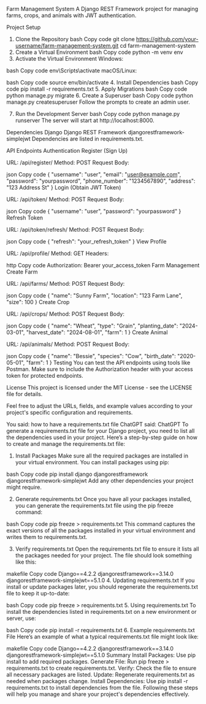 Farm Management System
A Django REST Framework project for managing farms, crops, and animals with JWT authentication.

Project Setup

1. Clone the Repository
   bash
   Copy code
   git clone https://github.com/your-username/farm-management-system.git
   cd farm-management-system
2. Create a Virtual Environment
   bash
   Copy code
   python -m venv env
3. Activate the Virtual Environment
   Windows:

bash
Copy code
env\Scripts\activate
macOS/Linux:

bash
Copy code
source env/bin/activate 4. Install Dependencies
bash
Copy code
pip install -r requirements.txt 5. Apply Migrations
bash
Copy code
python manage.py migrate 6. Create a Superuser
bash
Copy code
python manage.py createsuperuser
Follow the prompts to create an admin user.

7. Run the Development Server
   bash
   Copy code
   python manage.py runserver
   The server will start at http://localhost:8000.

Dependencies
Django
Django REST Framework
djangorestframework-simplejwt
Dependencies are listed in requirements.txt.

API Endpoints
Authentication
Register (Sign Up)

URL: /api/register/
Method: POST
Request Body:

json
Copy code
{
"username": "user",
"email": "user@example.com",
"password": "yourpassword",
"phone_number": "1234567890",
"address": "123 Address St"
}
Login (Obtain JWT Token)

URL: /api/token/
Method: POST
Request Body:

json
Copy code
{
"username": "user",
"password": "yourpassword"
}
Refresh Token

URL: /api/token/refresh/
Method: POST
Request Body:

json
Copy code
{
"refresh": "your_refresh_token"
}
View Profile

URL: /api/profile/
Method: GET
Headers:

http
Copy code
Authorization: Bearer your_access_token
Farm Management
Create Farm

URL: /api/farms/
Method: POST
Request Body:

json
Copy code
{
"name": "Sunny Farm",
"location": "123 Farm Lane",
"size": 100
}
Create Crop

URL: /api/crops/
Method: POST
Request Body:

json
Copy code
{
"name": "Wheat",
"type": "Grain",
"planting_date": "2024-03-01",
"harvest_date": "2024-08-01",
"farm": 1
}
Create Animal

URL: /api/animals/
Method: POST
Request Body:

json
Copy code
{
"name": "Bessie",
"species": "Cow",
"birth_date": "2020-05-01",
"farm": 1
}
Testing
You can test the API endpoints using tools like Postman. Make sure to include the Authorization header with your access token for protected endpoints.

License
This project is licensed under the MIT License - see the LICENSE file for details.

Feel free to adjust the URLs, fields, and example values according to your project's specific configuration and requirements.

You said:
how to have a requirements.txt file
ChatGPT said:
ChatGPT
To generate a requirements.txt file for your Django project, you need to list all the dependencies used in your project. Here’s a step-by-step guide on how to create and manage the requirements.txt file:

1. Install Packages
   Make sure all the required packages are installed in your virtual environment. You can install packages using pip:

bash
Copy code
pip install django djangorestframework djangorestframework-simplejwt
Add any other dependencies your project might require.

2. Generate requirements.txt
   Once you have all your packages installed, you can generate the requirements.txt file using the pip freeze command:

bash
Copy code
pip freeze > requirements.txt
This command captures the exact versions of all the packages installed in your virtual environment and writes them to requirements.txt.

3. Verify requirements.txt
   Open the requirements.txt file to ensure it lists all the packages needed for your project. The file should look something like this:

makefile
Copy code
Django==4.2.2
djangorestframework==3.14.0
djangorestframework-simplejwt==5.1.0 4. Updating requirements.txt
If you install or update packages later, you should regenerate the requirements.txt file to keep it up-to-date:

bash
Copy code
pip freeze > requirements.txt 5. Using requirements.txt
To install the dependencies listed in requirements.txt on a new environment or server, use:

bash
Copy code
pip install -r requirements.txt 6. Example requirements.txt File
Here’s an example of what a typical requirements.txt file might look like:

makefile
Copy code
Django==4.2.2
djangorestframework==3.14.0
djangorestframework-simplejwt==5.1.0
Summary
Install Packages: Use pip install to add required packages.
Generate File: Run pip freeze > requirements.txt to create requirements.txt.
Verify: Check the file to ensure all necessary packages are listed.
Update: Regenerate requirements.txt as needed when packages change.
Install Dependencies: Use pip install -r requirements.txt to install dependencies from the file.
Following these steps will help you manage and share your project's dependencies effectively.
